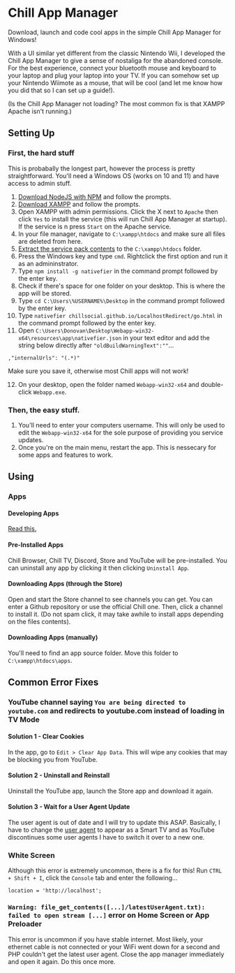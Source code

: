 # Chill App Manager
Download, launch and code cool apps in the simple Chill App Manager for Windows! 

With a UI similar yet different from the classic Nintendo Wii, I developed the Chill App Manager to give a sense of nostaliga for the abandoned console. For the best experience, connect your bluetooth mouse and keyboard to your laptop and plug your laptop into your TV. If you can somehow set up your Nintendo Wiimote as a mouse, that will be cool (and let me know how you did that so I can set up a guide!).

(Is the Chill App Manager not loading? The most common fix is that XAMPP Apache isn't running.)
## Setting Up
### First, the hard stuff
This is probabally the longest part, however the process is pretty straightforward. You'll need a Windows OS (works on 10 and 11) and have access to admin stuff.
1. [Download NodeJS with NPM](https://nodejs.org/en/download/) and follow the prompts.
2. [Download XAMPP](https://www.apachefriends.org/download.html) and follow the prompts.
3. Open XAMPP with admin permissions. Click the X next to `Apache` then click `Yes` to install the service (this will run Chill App Manager at startup). If the service is n press `Start` on the Apache service.
5. In your file manager, navigate to `C:\xampp\htdocs` and make sure all files are deleted from here.
6. [Extract the service pack contents](https://github.com/chillsocial/ChillAppManager/raw/main/servicepack.zip) to the `C:\xampp\htdocs` folder.
7. Press the Windows key and type `cmd`. Rightclick the first option and run it as an admininstrator.
8. Type `npm install -g nativefier` in the command prompt followed by the enter key.
9. Check if there's space for one folder on your desktop. This is where the app will be stored.
10. Type `cd C:\Users\%USERNAME%\Desktop` in the command prompt followed by the enter key.
11. Type `nativefier chillsocial.github.io/LocalhostRedirect/go.html` in the command prompt followed by the enter key.
12. Open `C:\Users\Donovan\Desktop\Webapp-win32-x64\resources\app\nativefier.json` in your text editor and add the string below directly after `"oldBuildWarningText":""`...
```
,"internalUrls": "(.*)"
```
Make sure you save it, otherwise most Chill apps will not work!


12. On your desktop, open the folder named `Webapp-win32-x64` and double-click `Webapp.exe`.

### Then, the easy stuff.
1. You'll need to enter your computers username. This will only be used to edit the `Webapp-win32-x64` for the sole purpose of providing you service updates.
2. Once you're on the main menu, restart the app. This is nessecary for some apps and features to work.

## Using
### Apps
#### Developing Apps
[Read this.](https://github.com/chillsocial/ChillApps/blob/main/README.md)
#### Pre-Installed Apps
Chill Browser, Chill TV, Discord, Store and YouTube will be pre-installed. You can uninstall any app by clicking it then clicking `Uninstall App`.
#### Downloading Apps (through the Store)
Open and start the Store channel to see channels you can get. You can enter a Github repository or use the official Chill one. Then, click a channel to install it. (Do not spam click, it may take awhile to install apps depending on the files contents).
#### Downloading Apps (manually)
You'll need to find an app source folder. Move this folder to `C:\xampp\htdocs\apps`.
## Common Error Fixes
### YouTube channel saying `You are being directed to youtube.com` and redirects to youtube.com instead of loading in TV Mode
#### Solution 1 - Clear Cookies
In the app, go to `Edit > Clear App Data`. This will wipe any cookies that may be blocking you from YouTube.
#### Solution 2 - Uninstall and Reinstall
Uninstall the YouTube app, launch the Store app and download it again.
#### Solution 3 - Wait for a User Agent Update
The user agent is out of date and I will try to update this ASAP. Basically, I have to change the [user agent](https://github.com/chillsocial/ChillAppManager/blob/main/latestUserAgent.txt) to appear as a Smart TV and as YouTube discontinues some user agents I have to switch it over to a new one.
### White Screen
Although this error is extremely uncommon, there is a fix for this! Run `CTRL + Shift + I`, click the `Console` tab and enter the following...
```
location = 'http://localhost';
```
### `Warning: file_get_contents([...]/latestUserAgent.txt): failed to open stream [...]` error on Home Screen or App Preloader
This error is uncommon if you have stable internet. Most likely, your ethernet cable is not connected or your WiFi went down for a second and PHP couldn't get the latest user agent. Close the app manager immediately and open it again. Do this once more.
